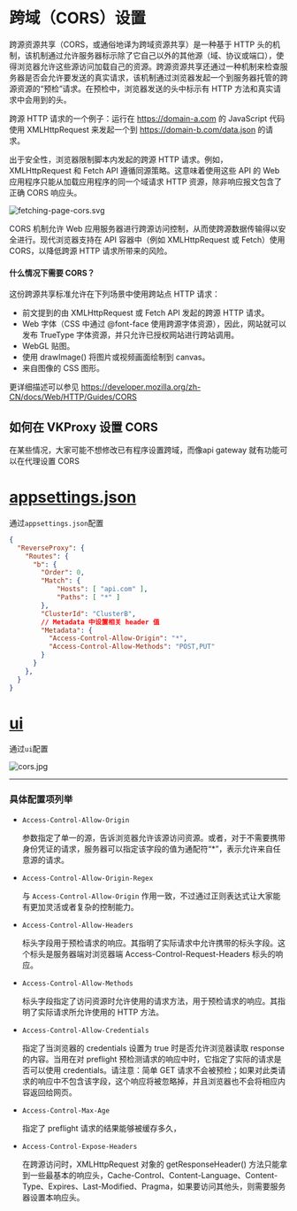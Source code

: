 # 跨域（CORS）设置

跨源资源共享（CORS，或通俗地译为跨域资源共享）是一种基于 HTTP 头的机制，该机制通过允许服务器标示除了它自己以外的其他源（域、协议或端口），使得浏览器允许这些源访问加载自己的资源。跨源资源共享还通过一种机制来检查服务器是否会允许要发送的真实请求，该机制通过浏览器发起一个到服务器托管的跨源资源的“预检”请求。在预检中，浏览器发送的头中标示有 HTTP 方法和真实请求中会用到的头。

跨源 HTTP 请求的一个例子：运行在 https://domain-a.com 的 JavaScript 代码使用 XMLHttpRequest 来发起一个到 https://domain-b.com/data.json 的请求。

出于安全性，浏览器限制脚本内发起的跨源 HTTP 请求。例如，XMLHttpRequest 和 Fetch API 遵循同源策略。这意味着使用这些 API 的 Web 应用程序只能从加载应用程序的同一个域请求 HTTP 资源，除非响应报文包含了正确 CORS 响应头。

![fetching-page-cors.svg](https://mdn.github.io/shared-assets/images/diagrams/http/cors/fetching-page-cors.svg)

CORS 机制允许 Web 应用服务器进行跨源访问控制，从而使跨源数据传输得以安全进行。现代浏览器支持在 API 容器中（例如 XMLHttpRequest 或 Fetch）使用 CORS，以降低跨源 HTTP 请求所带来的风险。

#### 什么情况下需要 CORS？
这份跨源共享标准允许在下列场景中使用跨站点 HTTP 请求：

- 前文提到的由 XMLHttpRequest 或 Fetch API 发起的跨源 HTTP 请求。
- Web 字体（CSS 中通过 @font-face 使用跨源字体资源），因此，网站就可以发布 TrueType 字体资源，并只允许已授权网站进行跨站调用。
- WebGL 贴图。
- 使用 drawImage() 将图片或视频画面绘制到 canvas。
- 来自图像的 CSS 图形。

更详细描述可以参见 https://developer.mozilla.org/zh-CN/docs/Web/HTTP/Guides/CORS

## 如何在 VKProxy 设置 CORS

在某些情况，大家可能不想修改已有程序设置跨域，而像api gateway 就有功能可以在代理设置 CORS

# [appsettings.json](#tab/json)

通过`appsettings.json`配置

``` json
{
  "ReverseProxy": {
    "Routes": {
      "b": {
        "Order": 0, 
        "Match": {
            "Hosts": [ "api.com" ],
            "Paths": [ "*" ]
        },
        "ClusterId": "ClusterB",
        // Metadata 中设置相关 header 值
        "Metadata": {
          "Access-Control-Allow-Origin": "*",
          "Access-Control-Allow-Methods": "POST,PUT"
        }
      }
    },
  }
}
```

# [ui](#tab/ui)

通过`ui`配置

![cors.jpg](/VKProxy.Doc/images/cors.jpg)

---

### 具体配置项列举

- `Access-Control-Allow-Origin`

    参数指定了单一的源，告诉浏览器允许该源访问资源。或者，对于不需要携带身份凭证的请求，服务器可以指定该字段的值为通配符“*”，表示允许来自任意源的请求。

- `Access-Control-Allow-Origin-Regex`

    与 `Access-Control-Allow-Origin` 作用一致，不过通过正则表达式让大家能有更加灵活或者复杂的控制能力。

- `Access-Control-Allow-Headers`

    标头字段用于预检请求的响应。其指明了实际请求中允许携带的标头字段。这个标头是服务器端对浏览器端 Access-Control-Request-Headers 标头的响应。

- `Access-Control-Allow-Methods`

    标头字段指定了访问资源时允许使用的请求方法，用于预检请求的响应。其指明了实际请求所允许使用的 HTTP 方法。

- `Access-Control-Allow-Credentials`

    指定了当浏览器的 credentials 设置为 true 时是否允许浏览器读取 response 的内容。当用在对 preflight 预检测请求的响应中时，它指定了实际的请求是否可以使用 credentials。请注意：简单 GET 请求不会被预检；如果对此类请求的响应中不包含该字段，这个响应将被忽略掉，并且浏览器也不会将相应内容返回给网页。

- `Access-Control-Max-Age`

    指定了 preflight 请求的结果能够被缓存多久，

- `Access-Control-Expose-Headers`

    在跨源访问时，XMLHttpRequest 对象的 getResponseHeader() 方法只能拿到一些最基本的响应头，Cache-Control、Content-Language、Content-Type、Expires、Last-Modified、Pragma，如果要访问其他头，则需要服务器设置本响应头。